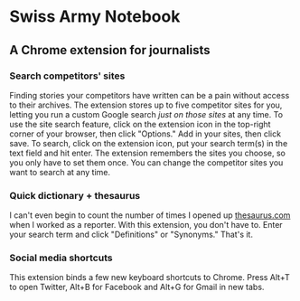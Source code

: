 # Swiss Army Notebook #
## A Chrome extension for journalists ##


### Search competitors' sites ###
 Finding stories your competitors have written can be a pain without access to their archives. The extension stores up to five competitor sites for you, letting you run a custom Google search *just on those sites* at any time.
 To use the site search feature, click on the extension icon in the top-right corner of your browser, then click "Options." Add in your sites, then click save. To search, click on the extension icon, put your search term(s) in the text field and hit enter.
The extension remembers the sites you choose, so you only have to set them once. You can change the competitor sites you want to search at any time.

### Quick dictionary + thesaurus ###
I can't even begin to count the number of times I opened up [thesaurus.com](http://www.dictionary.com/) when I worked as a reporter. With this extension, you don't have to. Enter your search term and click "Definitions" or "Synonyms." That's it.

### Social media shortcuts ###
This extension binds a few new keyboard shortcuts to Chrome. Press Alt+T to open Twitter, Alt+B for Facebook and Alt+G for Gmail in new tabs.
